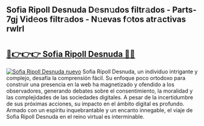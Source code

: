 ## Sofia Ripoll Desnuda D𝚎sn𝚞dos filtr𝚊dos - Parts-7gj Vid𝚎os filtr𝚊dos - N𝚞evas f𝚘tos atr𝚊ctivas rwlrI

# <h2><a href="http://mb2gln.tromn.icu/?c=Sofia+Ripoll+Desnuda">🔗👉👉👉 Sofia Ripoll Desnuda 🔗🔗</a></h2>

[![Sofia Ripoll Desnuda nuevo](https://i.imgur.com/pEAQMta.gif)](http://mb2gln.tromn.icu/?c=Sofia+Ripoll+Desnuda)
Sofia Ripoll Desnuda, un individuo intrigante y complejo, desafía la comprensión fácil. Su enfoque poco ortodoxo para construir una presencia en la web ha magnetizado y ofendido a los observadores, generando debates sobre el consentimiento, la moralidad y las complejidades de las sociedades digitales. A pesar de la incertidumbre de sus próximas acciones, su impacto en el ámbito digital es profundo. Armado con un espíritu inquebrantable y un encanto innegable, el viaje de Sofia Ripoll Desnuda en el reino virtual es interminable.
